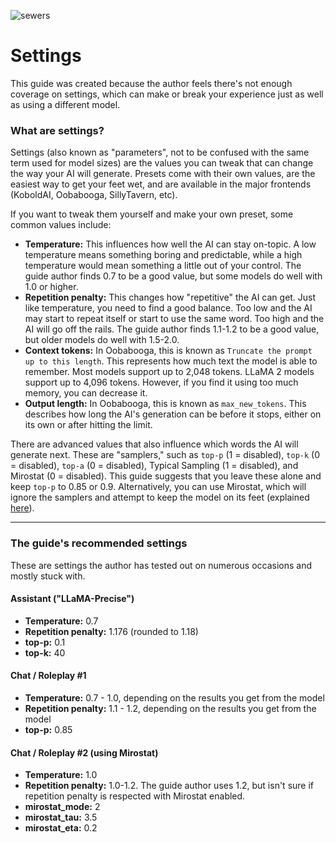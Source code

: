 ![sewers](https://github.com/Crataco/ai-guide/assets/55674863/5cc25346-4dfd-44be-b29d-e371a53e022c)
# Settings

This guide was created because the author feels there's not enough coverage on settings, which can make or break your experience just as well as using a different model.

### What are settings?

Settings (also known as "parameters", not to be confused with the same term used for model sizes) are the values you can tweak that can change the way your AI will generate. Presets come with their own values, are the easiest way to get your feet wet, and are available in the major frontends (KoboldAI, Oobabooga, SillyTavern, etc).

If you want to tweak them yourself and make your own preset, some common values include:

- **Temperature:** This influences how well the AI can stay on-topic. A low temperature means something boring and predictable, while a high temperature would mean something a little out of your control. The guide author finds 0.7 to be a good value, but some models do well with 1.0 or higher.
- **Repetition penalty:** This changes how "repetitive" the AI can get. Just like temperature, you need to find a good balance. Too low and the AI may start to repeat itself or start to use the same word. Too high and the AI will go off the rails. The guide author finds 1.1-1.2 to be a good value, but older models do well with 1.5-2.0.
- **Context tokens:** In Oobabooga, this is known as `Truncate the prompt up to this length`. This represents how much text the model is able to remember. Most models support up to 2,048 tokens. LLaMA 2 models support up to 4,096 tokens. However, if you find it using too much memory, you can decrease it.
- **Output length:** In Oobabooga, this is known as `max_new_tokens`. This describes how long the AI's generation can be before it stops, either on its own or after hitting the limit.

There are advanced values that also influence which words the AI will generate next. These are "samplers," such as `top-p` (1 = disabled), `top-k` (0 = disabled), `top-a` (0 = disabled), Typical Sampling (1 = disabled), and Mirostat (0 = disabled). This guide suggests that you leave these alone and keep `top-p` to 0.85 or 0.9. Alternatively, you can use Mirostat, which will ignore the samplers and attempt to keep the model on its feet (explained [here](https://github.com/ggerganov/llama.cpp/blob/master/examples/main/README.md#mirostat-sampling)).
* * *
### The guide's recommended settings
These are settings the author has tested out on numerous occasions and mostly stuck with.
#### Assistant ("LLaMA-Precise")
- **Temperature:** 0.7
- **Repetition penalty:** 1.176 (rounded to 1.18)
- **top-p:** 0.1
- **top-k:** 40

#### Chat / Roleplay #1
- **Temperature:** 0.7 - 1.0, depending on the results you get from the model
- **Repetition penalty:** 1.1 - 1.2, depending on the results you get from the model
- **top-p:** 0.85

#### Chat / Roleplay #2 (using Mirostat)
- **Temperature:** 1.0
- **Repetition penalty:** 1.0-1.2. The guide author uses 1.2, but isn't sure if repetition penalty is respected with Mirostat enabled.
- **mirostat_mode:** 2
- **mirostat_tau:** 3.5
- **mirostat_eta:** 0.2
